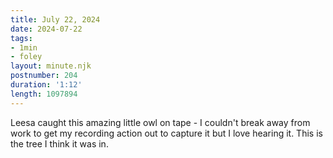 ```yaml
---
title: July 22, 2024
date: 2024-07-22
tags:
- 1min
- foley
layout: minute.njk
postnumber: 204
duration: '1:12'
length: 1097894
---
```

Leesa caught this amazing little owl on tape - I couldn't break away from work to get my recording action out to capture it but I love hearing it. This is the tree I think it was in. 
 